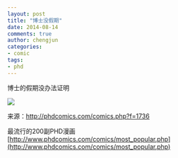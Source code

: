 ```yaml
---
layout: post
title: "博士没假期"
date: 2014-08-14
comments: true
author: chengjun
categories: 
- comic
tags:
- phd
---
```


博士的假期没办法证明

![](http://chengjun.qiniudn.com/unprovable_vacation.gif)

来源：http://phdcomics.com/comics.php?f=1736

最流行的200副PHD漫画[http://www.phdcomics.com/comics/most_popular.php](http://www.phdcomics.com/comics/most_popular.php)
